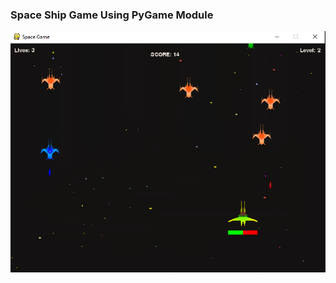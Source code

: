 ### Space Ship Game Using PyGame Module

<img align="left" alt="Space Game" src="https://github.com/yeasin50/AssestsFor_/blob/master/logo/SS/SpaceGameSS.png" />
